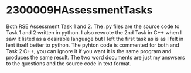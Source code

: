 # 2300009HAssessmentTasks
Both RSE Assessment Task 1 and 2.
The .py files are the source code to Task 1 and 2 written in python. I also rewrote the 2nd Task in C++ when I saw it listed as a desirable language but I left the first task as is as I felt in lent itself better to python. The pyhton code is commented for both and Task 2 C++, you can ignore it if you want it is the same program and produces the same result.
The two word documents are just my answsers to the questions and the source code in text format.

